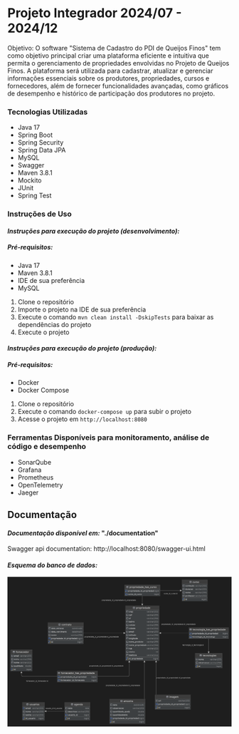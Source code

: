 # Projeto Integrador 2024/07 - 2024/12
Objetivo:
O software "Sistema de Cadastro do PDI de Queijos Finos" tem como objetivo principal criar uma plataforma eficiente e intuitiva que permita o gerenciamento de propriedades envolvidas no Projeto de Queijos Finos. A plataforma será utilizada para cadastrar, atualizar e gerenciar informações essenciais sobre os produtores, propriedades, cursos e fornecedores, além de fornecer funcionalidades avançadas, como gráficos de desempenho e histórico de participação dos produtores no projeto.

### Tecnologias Utilizadas
- Java 17
- Spring Boot
- Spring Security
- Spring Data JPA
- MySQL
- Swagger
- Maven 3.8.1
- Mockito
- JUnit
- Spring Test

### Instruções de Uso
#### _Instruções para execução do projeto (desenvolvimento):_
##### _Pré-requisitos:_
- Java 17
- Maven 3.8.1
- IDE de sua preferência
- MySQL


1. Clone o repositório
2. Importe o projeto na IDE de sua preferência
3. Execute o comando `mvn clean install -DskipTests` para baixar as dependências do projeto
4. Execute o projeto

#### _Instruções para execução do projeto (produção):_

##### _Pré-requisitos:_
- Docker
- Docker Compose

1. Clone o repositório
2. Execute o comando `docker-compose up` para subir o projeto
3. Acesse o projeto em `http://localhost:8080`

### Ferramentas Disponíveis para monitoramento, análise de código e desempenho
- SonarQube
- Grafana
- Prometheus
- OpenTelemetry
- Jaeger

## Documentação
#### _Documentação disponível em:_ "**./documentation"**
Swagger api documentation: http://localhost:8080/swagger-ui.html


#### _Esquema do banco de dados:_
<p align="center">
  <img src="https://github.com/Os-Cupinxa/Queijos-Finos/blob/main/schema.png" alt="Schema" width="800">
</p>
